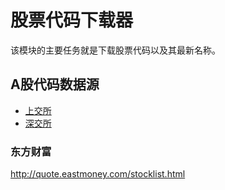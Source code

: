 # 股票代码下载器
该模块的主要任务就是下载股票代码以及其最新名称。

## A股代码数据源
* [上交所](./downloader/SH_A_Code_sjs.ts)
* [深交所](./downloader/SZ_A_Code_sjs.ts)

### 东方财富
http://quote.eastmoney.com/stocklist.html